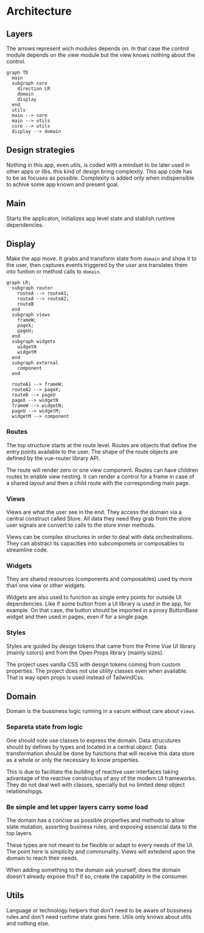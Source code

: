 # Architecture

## Layers

The arrows represent wich modules depends on. In that case the control module depends on the view module but the view knows nothing about the control.

```mermaid
graph TD
  main
  subgraph core
    direction LR
    domain
    display
  end
  utils
  main --> core
  main --> utils
  core --> utils
  display --> domain
```

## Design strategies

Nothing in this app, even utils, is coded with a mindset to be later used in other apps or libs. this kind of design bring complexity. This app code has to be as focuses as possible. Complexity is added only when indispensible to achive some app known and present goal.

## Main

Starts the applicaton, initializes app level state and stablish runtime dependencies.

## Display

Make the app move. It grabs and transform state from `domain` and show it to the user, then captures events triggered by the user ans translates them into funtion or method calls to `domain`.

```mermaid
graph LR;
  subgraph router
    routeA --> routeA1;
    routeA --> routeA2;
    routeB
  end
  subgraph views
    frameW;
    pageX;
    pageU;
  end
  subgraph widgets
    widgetN
    widgetM
  end
  subgraph external
    component
  end

  routeA1 --> frameW;
  routeA2 --> pageX;
  routeB --> pageU
  pageX --> widgetN
  frameW --> widgetN;
  pageU --> widgetM;
  widgetM --> component
```

### Routes

The top structure starts at the route level. Routes are objects that define the entry points available to the user. The shape of the route objects are defined by the vue-router library API.

The route will render zero or one view component. Routes can have children routes to enable view nesting. It can render a control for a frame in case of a shared layout and then a child route with the corresponding main page.

### Views

Views are what the user see in the end. They access the domain via a central construct called Store. All data they need they grab from the store user signals are convert to calls to the store inner methods.

Views can be complex structures in order to deal with data orchestrations. They can abstract its capacities into subcomponets or composables to streamline code.

### Widgets

They are shared resources (components and composables) used by more than one view or other widgets.

Widgets are also used to function as single entry points for outside UI dependencies. Like if some button from a UI library is used in the app, for example. On that case, the button should be imported in a proxy ButtonBase widget and then used in pages, even if for a single page.

### Styles

Styles are guided by design tokens that came from the Prime Vue UI library (mainly colors) and from the Open Props library (mainly sizes).

The project uses vanilla CSS with design tokens coming from custom properties. The project does not use utility classes even when available. That is way open props is used instead of TailwindCss.

## Domain

Domain is the bussiness logic running in a vacum without care about `views`.

### Separeta state from logic

One should note use classes to express the domain. Data strucutures should by defines by types and located in a central object. Data transformation should be done by functions that will receive this data store as a whole or only the necessary to know properties.

This is due to facilitate the building of reactive user interfaces taking advantage of the reactive constructus of any of the modern UI frameworks. They do not deal well with classes, specially but no limited deep object relationshipgs.

### Be simple and let upper layers carry some load

The domain has a concise as possible properties and methods to allow state mutation, asserting business rules, and exposing essencial data to the top layers.

These types are not meant to be flexible or adapt to every needs of the UI. The point here is simplicity and communality. Views will extedend upon the domain to reach their needs.

When adding something to the domain ask yourself, does the domain doesn't already expose this? if so, create the capability in the consumer.

## Utils

Language or technology helpers that don't need to be aware of bussiness rules and don't need runtime state goes here. Utils only knows about utils and nothing else.
